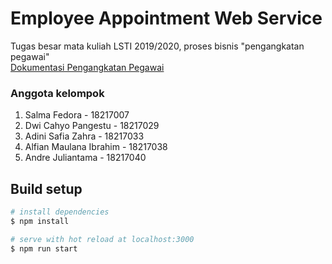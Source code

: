 # Employee Appointment Web Service
Tugas besar mata kuliah LSTI 2019/2020, proses bisnis "pengangkatan pegawai"\
[Dokumentasi Pengangkatan Pegawai](https://bit.ly/swaggerK2)

### Anggota kelompok
1. Salma Fedora - 18217007
2. Dwi Cahyo Pangestu - 18217029
3. Adini Safia Zahra - 18217033
4. Alfian Maulana Ibrahim - 18217038
5. Andre Juliantama - 18217040

> 

## Build setup

``` bash
# install dependencies
$ npm install

# serve with hot reload at localhost:3000
$ npm run start
```